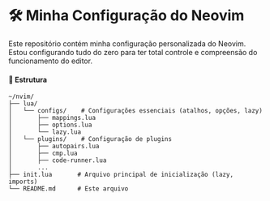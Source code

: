 # 🛠️ Minha Configuração do Neovim

Este repositório contém minha configuração personalizada do Neovim. Estou configurando tudo do zero para ter total controle e compreensão do funcionamento do editor.


#### 📂 Estrutura
```
~/nvim/
├── lua/
│   └── configs/    # Configurações essenciais (atalhos, opções, lazy)
│       ├── mappings.lua    
│       ├── options.lua    
│       └── lazy.lua    
│   └── plugins/    # Configuração de plugins
│       ├── autopairs.lua    
│       ├── cmp.lua    
│       ├── code-runner.lua    
│       ...
├── init.lua       # Arquivo principal de inicialização (lazy, imports)
└── README.md      # Este arquivo

```
